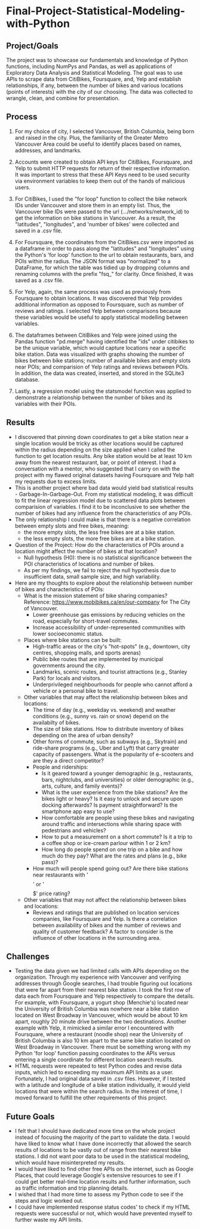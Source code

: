 # Final-Project-Statistical-Modeling-with-Python

## Project/Goals
The project was to showcase our fundamentals and knowledge of Python functions, including NumPys and Pandas, as well as applications of Exploratory Data Analysis and Statistical Modeling. The goal was to use APIs to scrape data from CitiBikes, Foursquare, and, Yelp and establish relationships, if any, between the number of bikes and various locations (points of interests) with the city of our choosing.  The data was collected to wrangle, clean, and combine for presentation.

## Process
1. For my choice of city, I selected Vancouver, British Columbia, being born and raised in the city.  Plus, the familiarity of the Greater Metro Vancouver Area could be useful to identify places based on names, addresses, and landmarks.
   
2. Accounts were created to obtain API keys for CitiBikes, Foursquare, and Yelp to submit HTTP requests for return of their respective information.  It was important to stress that these API Keys need to be used security via environment variables to keep them out of the hands of malicious users.

3. For CitiBikes, I used the "for loop" function to collect the bike network IDs under Vancouver and store them in an empty list.  Thus, the Vancouver bike IDs were passed to the url (.../networks/network_id) to get the information on bike stations in Vancouver.  As a result, the "latitudes", "longitudes", and 'number of bikes' were collected and saved in a .csv file.

4. For Foursquare, the coordinates from the CitiBikes.csv were imported as a dataframe in order to pass along the "latitudes" and "longitudes" using the Python's 'for loop' function to the url to obtain restaurants, bars, and POIs within the radius.  The JSON format was "normalized" to a DataFrame, for which the table was tidied up by dropping columns and renaming columns with the prefix "fsq_" for clarity.  Once finished, it was saved as a .csv file.

5. For Yelp, again, the same process was used as previously from Foursquare to obtain locations.  It was discovered that Yelp provides additional information as opposed to Foursquare, such as number of reviews and ratings.  I selected Yelp between comparisons because these variables would be useful to apply statistical modelling between variables.

6. The dataframes between CitiBikes and Yelp were joined using the Pandas function "pd.merge" having identified the "ids" under citibikes to be the unique variable, which would capture locations near a specific bike station.  Data was visualized with graphs showing the number of bikes between bike stations; number of available bikes and empty slots near POIs; and comparision of Yelp ratings and reviews between POIs.  In addition, the data was created, inserted, and stored in the SQLite3 database.

7. Lastly, a regression model using the statsmodel function was applied to demonstrate a relationship between the number of bikes and its variables with their POIs.

## Results
- I discovered that pinning down coordinates to get a bike station near a single location would be tricky as other locations would be captured within the radius depending on the size applied when I called the function to get location results.  Any bike station would be at least 10 km away from the nearest restaurant, bar, or point of interest.  I had a conversation with a mentor, who suggested that I carry on with the project with my flawed original datasets having Foursquare and Yelp halt my requests due to excess limits.
- This is another project where bad data would yield bad statistical results - Garbage-In-Garbage-Out.  From my statistical modeling, it was difficult to fit the linear regression model due to scattered data plots between comparision of variables.  I find it to be inconclusive to see whether the number of bikes had any influence from the characteristics of any POIs.
- The only relationship I could make is that there is a negative correlation between empty slots and free bikes, meaning:
  - the more empty slots, the less free bikes are at a bike station.
  - the less empty slots, the more free bikes are at a bike station.
- Question of the Project: How do the characteristics of POIs around a location might affect the number of bikes at that location?
  - Null hypothesis (H0): there is no statistical significance between the POI characteristics of locations and number of bikes.
  - As per my findings, we fail to reject the null hypothesis due to insufficient data, small sample size, and high variability.
- Here are my thoughts to explore about the relationship between number of bikes and characteristics of POIs:
  - What is the mission statement of bike sharing companies?  Reference: https://www.mobibikes.ca/en/our-company for The City of Vancouver.
    - Lower greenhouse gas emissions by reducing vehicles on the road, especially for short-travel commutes.
    - Increase accessibility of under-represented communities with lower socioeconomic status.
  - Places where bike stations can be built:
    - High-traffic areas or the city's "hot-spots" (e.g., downtown, city centres, shopping malls, and sports arenas)
    - Public bike routes that are implemented by municipal governments around the city.
    - Landmarks, scenic routes, and tourist attractions (e.g., Stanley Park) for locals and visitors.
    - Underprivileged neighbourhoods for people who cannot afford a vehicle or a personal bike to travel.
  - Other variables that may affect the relationship between bikes and locations:
    - The time of day (e.g., weekday vs. weekend) and weather conditions (e.g., sunny vs. rain or snow) depend on the availabilty of bikes.
    - The size of bike stations.  How to distribute inventory of bikes depending on the area of urban density?
    - Other forms of commute, such as subways (e.g., Skytrain) and ride-share programs (e.g., Uber and Lyft) that carry greater capacity of passengers.  What is the popularity of e-scooters and are they a direct competitor?
    - People and riderships:
      - Is it geared toward a younger demographic (e.g., restaurants, bars, nightclubs, and universities) or older demographic (e.g., arts, culture, and family events)?
      - What is the user experience from the bike stations?  Are the bikes light or heavy?  Is it easy to unlock and secure upon docking afterwards?  Is payment straightforward?  Is the smartphone app easy to use?
      - How comfortable are people using these bikes and navigating around traffic and intersections while sharing space with pedestrians and vehicles?
      - How to put a measurement on a short commute?  Is it a trip to a coffee shop or ice-cream parlour within 1 or 2 km?
      - How long do people spend on one trip on a bike and how much do they pay?  What are the rates and plans (e.g., bike pass)?
    - How much will people spend going out?  Are there bike stations near restaurants with '$$$$' or '$$$$$' price rating?
  - Other variables that may not affect the relationship between bikes and locations:
    - Reviews and ratings that are published on location services companies, like Foursquare and Yelp.  Is there a correlation between availability of bikes and the number of reviews and quality of customer feedback?  A factor to consider is the influence of other locations in the surrounding area.

## Challenges 
- Testing the data given we had limited calls with APIs depending on the organization.  Through my experience with Vancouver and verifying addresses through Google searches, I had trouble figuring out locations that were far apart from their nearest bike station.  I took the first row of data each from Foursquare and Yelp respectively to compare the details.  For example, with Foursquare, a yogurt shop (Menchie's) located near the University of British Columbia was nowhere near a bike station located on West Broadway in Vancouver, which would be about 10 km apart, roughly 20 minute drive between the two destinations.  Another example with Yelp, it mimicked a similar error I encountered with Foursquare, where a restaurant (noodle shop) near the University of British Columbia is also 10 km apart to the same bike station located on West Broadway in Vancouver.  There must be something wrong with my Python 'for loop' function passing coordinates to the APIs versus entering a single coordinate for different location search results.
- HTML requests were repeated to test Python codes and revise data inputs, which led to exceeding my maximum API limits as a user.  Fortunately, I had original data saved in .csv files.  However, if I tested with a latitude and longitude of a bike station individually, it would yield locations that were within the search radius.  In the interest of time, I moved forward to fulfill the other requirements of this project.

## Future Goals
- I felt that I should have dedicated more time on the whole project instead of focusing the majority of the part to validate the data.  I would have liked to know what I have done incorrectly that allowed the search results of locations to be vastly out of range from their nearest bike stations.  I did not want poor data to be used in the statistical modeling, which would have misinterpreted my results.
- I would have liked to find other free APIs on the internet, such as Google Places, that could leverage Google's extensive resources to see if I could get better real-time location results and further information, such as traffic information and trip planning details.
- I wished that I had more time to assess my Python code to see if the steps and logic worked out.
- I could have implemented response status codes' to check if my HTML requests were successful or not, which would have prevented myself to further waste my API limits.
